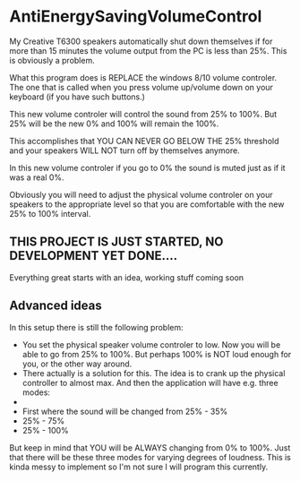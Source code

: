 # AntiEnergySavingVolumeControl

My Creative T6300 speakers automatically shut down themselves if for more than 15 minutes the volume output from the PC is less than 25%. 
This is obviously a problem.

What this program does is REPLACE the windows 8/10 volume controler. The one that is called when you press volume up/volume down on your keyboard (if you have such buttons.)

This new volume controler will control the sound from 25% to 100%. But 25% will be the new 0% and 100% will remain the 100%.

This accomplishes that YOU CAN NEVER GO BELOW THE 25% threshold and your speakers WILL NOT turn off by themselves anymore.

In this new volume controler if you go to 0% the sound is muted just as if it was a real 0%.

Obviously you will need to adjust the physical volume controler on your speakers to the appropriate level so that you are comfortable with the new 25% to 100% interval.

## THIS PROJECT IS JUST STARTED, NO DEVELOPMENT YET DONE.... 
Everything great starts with an idea, working stuff coming soon

## Advanced ideas
In this setup there is still the following problem:
- You set the physical speaker volume controler to low. Now you will be able to go from 25% to 100%. But perhaps 100% is NOT loud enough for you, or the other way around.
- There actually is a solution for this. The idea is to crank up the physical controller to almost max. And then the application will have e.g. three modes:
- 
- First where the sound will be changed from 25% - 35%
- 25% - 75%
- 25% - 100%

But keep in mind that YOU will be ALWAYS changing from 0% to 100%. Just that there will be these three modes for varying degrees of loudness. This is kinda messy to implement so I'm not sure I will program this currently.
